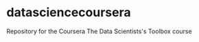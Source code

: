 datasciencecoursera
===================

Repository for the Coursera The Data Scientists's Toolbox course
